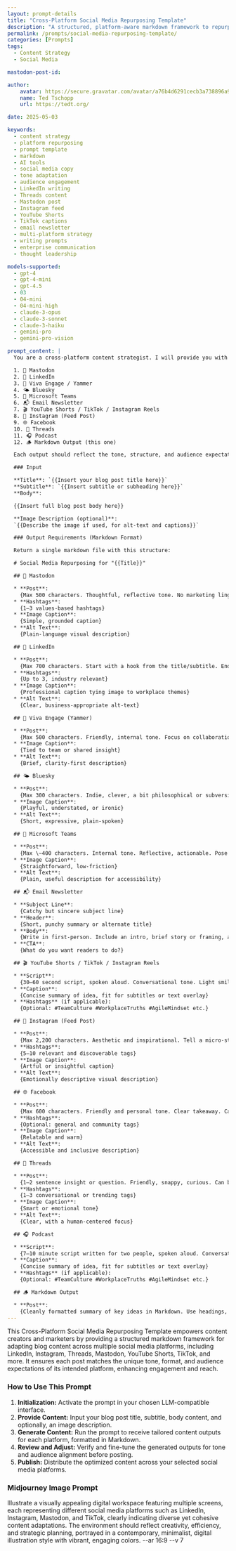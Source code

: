 ```yaml
---
layout: prompt-details
title: "Cross-Platform Social Media Repurposing Template"
description: "A structured, platform-aware markdown framework to repurpose blog content for LinkedIn, Instagram, Threads, Mastodon, and more—tailored to match tone, format, and audience expectations."
permalink: /prompts/social-media-repurposing-template/
categories: [Prompts]
tags: 
  - Content Strategy
  - Social Media

mastodon-post-id:

author:
    avatar: https://secure.gravatar.com/avatar/a76b4d6291cecb3a738896a971bfb903?s=512&d=mp&r=g
    name: Ted Tschopp
    url: https://tedt.org/

date: 2025-05-03

keywords:
  - content strategy
  - platform repurposing
  - prompt template
  - markdown
  - AI tools
  - social media copy
  - tone adaptation
  - audience engagement
  - LinkedIn writing
  - Threads content
  - Mastodon post
  - Instagram feed
  - YouTube Shorts
  - TikTok captions
  - email newsletter
  - multi-platform strategy
  - writing prompts
  - enterprise communication
  - thought leadership

models-supported:
  - gpt-4
  - gpt-4-mini
  - gpt-4.5
  - 03
  - 04-mini
  - 04-mini-high
  - claude-3-opus
  - claude-3-sonnet
  - claude-3-haiku
  - gemini-pro
  - gemini-pro-vision

prompt_content: |
  You are a cross-platform content strategist. I will provide you with a blog post including a title, subtitle, body content, and (optionally) a description of an accompanying image. Your task is to rewrite the content for the following platforms:

  1. 🐘 Mastodon
  2. 💼 LinkedIn
  3. 🧵 Viva Engage / Yammer
  4. 🌤️ Bluesky
  5. 💬 Microsoft Teams
  6. 📬 Email Newsletter
  7. 🎬 YouTube Shorts / TikTok / Instagram Reels
  8. 📸 Instagram (Feed Post)
  9. 🌐 Facebook
  10. 🧵 Threads
  11. 🎧 Podcast
  12. 🪵 Markdown Output (this one)

  Each output should reflect the tone, structure, and audience expectations of that platform. Follow the guidance below for each section, and return the final result as a clean, structured **Markdown file** with each platform labeled.

  ### Input

  **Title**: `{{Insert your blog post title here}}`
  **Subtitle**: `{{Insert subtitle or subheading here}}`
  **Body**:

  {{Insert full blog post body here}}

  **Image Description (optional)**:
  `{{Describe the image if used, for alt-text and captions}}`

  ### Output Requirements (Markdown Format)

  Return a single markdown file with this structure:

  # Social Media Repurposing for "{{Title}}"

  ## 🐘 Mastodon

  * **Post**:
    {Max 500 characters. Thoughtful, reflective tone. No marketing lingo. Echo poetic or philosophical phrasing if found.}
  * **Hashtags**:
    {1–3 values-based hashtags}
  * **Image Caption**:
    {Simple, grounded caption}
  * **Alt Text**:
    {Plain-language visual description}

  ## 💼 LinkedIn

  * **Post**:
    {Max 700 characters. Start with a hook from the title/subtitle. End with a question or invitation to engage.}
  * **Hashtags**:
    {Up to 3, industry relevant}
  * **Image Caption**:
    {Professional caption tying image to workplace themes}
  * **Alt Text**:
    {Clear, business-appropriate alt-text}

  ## 🧵 Viva Engage (Yammer)

  * **Post**:
    {Max 500 characters. Friendly, internal tone. Focus on collaboration, reflection, and real talk. Encourage engagement.}
  * **Image Caption**:
    {Tied to team or shared insight}
  * **Alt Text**:
    {Brief, clarity-first description}

  ## 🌤️ Bluesky

  * **Post**:
    {Max 300 characters. Indie, clever, a bit philosophical or subversive. Quote or reframe the core insight. No hashtags.}
  * **Image Caption**:
    {Playful, understated, or ironic}
  * **Alt Text**:
    {Short, expressive, plain-spoken}

  ## 💬 Microsoft Teams

  * **Post**:
    {Max \~400 characters. Internal tone. Reflective, actionable. Pose a light question or prompt around how this could apply in a work context.}
  * **Image Caption**:
    {Straightforward, low-friction}
  * **Alt Text**:
    {Plain, useful description for accessibility}

  ## 📬 Email Newsletter

  * **Subject Line**:
    {Catchy but sincere subject line}
  * **Header**:
    {Short, punchy summary or alternate title}
  * **Body**:
    {Write in first-person. Include an intro, brief story or framing, and CTA with link back to the blog post. Invite reply.}
  * **CTA**:
    {What do you want readers to do?}

  ## 🎬 YouTube Shorts / TikTok / Instagram Reels

  * **Script**:
    {30–60 second script, spoken aloud. Conversational tone. Light smile. Pause for rhythm. Delivered to camera or mic.}
  * **Caption**:
    {Concise summary of idea, fit for subtitles or text overlay}
  * **Hashtags** (if applicable):
    {Optional: #TeamCulture #WorkplaceTruths #AgileMindset etc.}

  ## 📸 Instagram (Feed Post)

  * **Post**:
    {Max 2,200 characters. Aesthetic and inspirational. Tell a micro-story or highlight a single insight. Use emoji lightly. End with a CTA.}
  * **Hashtags**:
    {5–10 relevant and discoverable tags}
  * **Image Caption**:
    {Artful or insightful caption}
  * **Alt Text**:
    {Emotionally descriptive visual description}

  ## 🌐 Facebook

  * **Post**:
    {Max 600 characters. Friendly and personal tone. Clear takeaway. Can include a light call-to-action like "Share if you agree" or "Tag someone who needs this."}
  * **Hashtags**:
    {Optional: general and community tags}
  * **Image Caption**:
    {Relatable and warm}
  * **Alt Text**:
    {Accessible and inclusive description}

  ## 🧵 Threads

  * **Post**:
    {1–2 sentence insight or question. Friendly, snappy, curious. Can be followed up with a thread if longer.}
  * **Hashtags**:
    {1–3 conversational or trending tags}
  * **Image Caption**:
    {Smart or emotional tone}
  * **Alt Text**:
    {Clear, with a human-centered focus}

  ## 🎧 Podcast

  * **Script**:
    {7–10 minute script written for two people, spoken aloud. Conversational tone. Light smile. Pause for rhythm. Delivered to camera or mic.}
  * **Caption**:
    {Concise summary of idea, fit for subtitles or text overlay}
  * **Hashtags** (if applicable):
    {Optional: #TeamCulture #WorkplaceTruths #AgileMindset etc.}

  ## 🪵 Markdown Output

  * **Post**:
    {Cleanly formatted summary of key ideas in Markdown. Use headings, lists, and links where helpful. Ideal for static site or documentation.}
--- 
```


This Cross-Platform Social Media Repurposing Template empowers content creators and marketers by providing a structured markdown framework for adapting blog content across multiple social media platforms, including LinkedIn, Instagram, Threads, Mastodon, YouTube Shorts, TikTok, and more. It ensures each post matches the unique tone, format, and audience expectations of its intended platform, enhancing engagement and reach.

### How to Use This Prompt

1. **Initialization:** Activate the prompt in your chosen LLM-compatible interface.
2. **Provide Content:** Input your blog post title, subtitle, body content, and optionally, an image description.
3. **Generate Content:** Run the prompt to receive tailored content outputs for each platform, formatted in Markdown.
4. **Review and Adjust:** Verify and fine-tune the generated outputs for tone and audience alignment before posting.
5. **Publish:** Distribute the optimized content across your selected social media platforms.

### Midjourney Image Prompt

Illustrate a visually appealing digital workspace featuring multiple screens, each representing different social media platforms such as LinkedIn, Instagram, Mastodon, and TikTok, clearly indicating diverse yet cohesive content adaptations. The environment should reflect creativity, efficiency, and strategic planning, portrayed in a contemporary, minimalist, digital illustration style with vibrant, engaging colors.  --ar 16:9 --v 7
